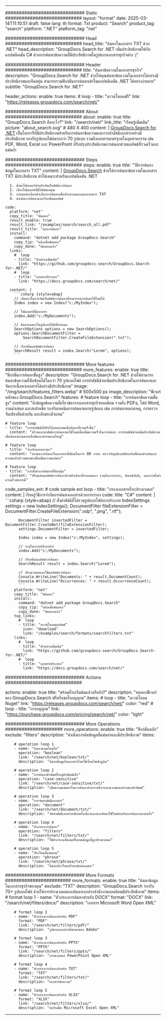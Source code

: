 
---
############################# Static ############################
layout: "format"
date:  2025-03-14T11:10:51
draft: false
lang: th
format: Txt
product: "Search"
product_tag: "search"
platform: ".NET"
platform_tag: "net"

############################# Head ############################
head_title: "ค้นหาในเอกสาร TXT ด้วย .NET"
head_description: "GroupDocs.Search for .NET เพิ่มประสิทธิภาพให้กับแอปพลิเคชัน C# ด้วยการค้นหาข้อความที่มีประสิทธิภาพในรูปแบบเอกสารธุรกิจต่าง ๆ"

############################# Header ############################
title: "ค้นหาข้อความในเอกสารธุรกิจ" 
description: "GroupDocs.Search for .NET ช่วยให้คุณค้นหาข้อความในเอกสารได้อย่างมีประสิทธิภาพและยืดหยุ่น สามารถรวมฟังก์ชันการค้นหาเข้าในแอปพลิเคชัน .NET ได้อย่างง่ายดาย"
subtitle: "GroupDocs.Search for .NET" 

header_actions:
  enable: true
  items:
    #  loop
    - title: "ดาวน์โหลดฟรี"
      link: "https://releases.groupdocs.com/search/net/"
      
############################# About ############################
about:
    enable: true
    title: "GroupDocs.Search คืออะไร?"
    link: "/search/net/"
    link_title: "เรียนรู้เพิ่มเติม"
    picture: "about_search.svg" # 480 X 400
    content: |
       [GroupDocs.Search for .NET](/search/net/) เป็นไลบรารีที่มีประสิทธิภาพสำหรับการค้นหาข้อความและการทำดัชนีเอกสารอย่างมีประสิทธิภาพ รองรับรูปแบบไฟล์มากกว่า 70 รูปแบบ รวมถึงเอกสารมาตรฐานในอุตสาหกรรม เช่น PDF, Word, Excel และ PowerPoint ปรับปรุงประสิทธิภาพการค้นหาด้วยผลลัพธ์ที่รวดเร็วและแม่นยำ

############################# Steps ############################
steps:
    enable: true
    title: "วิธีการค้นหาข้อมูลในเอกสาร TXT"
    content: |
      [GroupDocs.Search](/search/net/) ช่วยให้การค้นหาข้อความในเอกสาร TXT มีประสิทธิภาพ ทำให้เหมาะสำหรับแอปพลิเคชัน .NET
      
      1. ตั้งค่าโฟลเดอร์สำหรับจัดเก็บดัชนีการค้นหา
      2. เลือกโฟลเดอร์ที่มีไฟล์ของคุณ
      3. กำหนดค่าเลือกตัวเลือกการค้นหาเพื่อประมวลผลเฉพาะเอกสาร TXT
      4. ดำเนินการค้นหาและเรียกคืนผลลัพธ์
   
    code:
      platform: "net"
      copy_title: "คัดลอก"
      result_enable: true
      result_link: "/examples/search/search_all.pdf"
      result_title: "ผลการค้นหา"
      install:
        command: "dotnet add package GroupDocs.Search"
        copy_tip: "คลิกเพื่อคัดลอก"
        copy_done: "คัดลอกแล้ว"
      links:
        #  loop
        - title: "ตัวอย่างเพิ่มเติม"
          link: "https://github.com/groupdocs-search/GroupDocs.Search-for-.NET/"
        #  loop
        - title: "เอกสารประกอบ"
          link: "https://docs.groupdocs.com/search/net/"
          
      content: |
        ```csharp {style=abap}
        // เส้นทางในการจัดเก็บดัชนีการค้นหาที่สามารถนำกลับมาใช้ใหม่ได้
        Index index = new Index("c:/MyIndex");

        // โฟลเดอร์ที่มีเอกสาร
        index.Add("c:/MyDocuments");

        // ค้นหาเฉพาะในรูปแบบไฟล์ที่กำหนด
        SearchOptions options = new SearchOptions();
        options.SearchDocumentFilter = 
            SearchDocumentFilter.CreateFileExtension(".txt");

        // เรียกคืนผลลัพธ์การค้นหา
        SearchResult result = index.Search("Lorem", options);
        ```            

############################# More features ############################
more_features:
  enable: true
  title: "ฟังก์ชันการค้นหาขั้นสูง"
  description: "GroupDocs.Search for .NET ช่วยให้สามารถค้นหาข้อความที่ซับซ้อนได้ในกว่า 70 รูปแบบไฟล์ การทำดัชนีช่วยเพิ่มประสิทธิภาพในการค้นหาและจัดการเนื้อหาเอกสารได้อย่างมีประสิทธิภาพ"
  image: "/img/search/features_filters.webp" # 500x500 px
  image_description: "ฟีเจอร์หลักของ GroupDocs.Search"
  features:
    # feature loop
    - title: "การค้นหาข้อความขั้นสูง"
      content: "ดึงข้อมูลข้อความที่เกี่ยวข้องจากเอกสารธุรกิจยอดนิยม รวมถึง PDFs, ไฟล์ Word, งานนำเสนอ และสเปรดชีต รองรับเทคนิคการค้นหาหลายรูปแบบ เช่น การค้นหาหมายเหตุ, การตรวจจับเสียงที่คล้ายกัน และอักขระตัวแทน"

    # feature loop
    - title: "การทำดัชนีที่ปรับให้เหมาะสมเพื่อค้นหาที่รวดเร็วขึ้น"
      content: "สร้างและนำดัชนีการค้นหามาใช้ใหม่เพื่อเพิ่มความเร็วในการค้นหา การทำดัชนีช่วยเพิ่มประสิทธิภาพเมื่อค้นหาผ่านคอลเล็กชันเอกสารขนาดใหญ่"

    # feature loop
    - title: "รองรับหลายภาษา"
      content: "ดำเนินการค้นหาในเอกสารที่เขียนในกว่า 80 ภาษา ตรวจจับรูปแบบคีย์บอร์ดที่แตกต่างกันและความแปรปรวนของคำเพื่อเพิ่มความแม่นยำ"

    # feature loop
    - title: "การตั้งค่าการค้นหาที่ยืดหยุ่น"
      content: "ปรับแต่งผลลัพธ์การค้นหาด้วยตัวเลือกที่กำหนดเอง รวมถึงการกรอง, นิพจน์ปกติ, และการตั้งค่าความไวต่อกรณี"
      
  code_samples_ext:
    # code sample ext loop
    - title: "กรองเอกสารที่จะประมวลผล"
      content: |
        เรียนรู้วิธีการจำกัดการค้นหาเอกสารด้วยการกรอง
      code:
        title: "C#"
        content: |
          ```csharp {style=abap}
          // ตั้งค่าดัชนีที่ไม่รวมรูปแบบไฟล์บางประเภท
          IndexSettings settings = new IndexSettings();
          DocumentFilter fileExtensionFilter = 
            DocumentFilter.CreateFileExtension(".odp", ".png", ".rtf");

          DocumentFilter invertedFilter = DocumentFilter.CreateNot(fileExtensionFilter);
          settings.DocumentFilter = invertedFilter;

          Index index = new Index("c:/MyIndex", settings);
              
          // ระบุไดเรกทอรีเอกสาร
          index.Add("c:/MyDocuments");

          // เรียกคืนผลลัพธ์การค้นหา
          SearchResult result = index.Search("Lorem");
          
          // ประมวลผลและใช้ผลลัพธ์การค้นหา
          Console.WriteLine("Documents: " + result.DocumentCount);
          Console.WriteLine("Occurrences: " + result.OccurrenceCount);
          ```
        platform: "net"
        copy_title: "คัดลอก"
        install:
          command: "dotnet add package GroupDocs.Search"
          copy_tip: "คลิกเพื่อคัดลอก"
          copy_done: "คัดลอกแล้ว"
        top_links:
          #  loop
          - title: "ดาวน์โหลดผลลัพธ์"
            icon: "download"
            link: "/examples/search/formats/searchfilters.txt"
        links:
          #  loop
          - title: "ตัวอย่างเพิ่มเติม"
            link: "https://github.com/groupdocs-search/GroupDocs.Search-for-.NET/"
          #  loop
          - title: "เอกสารประกอบ"
            link: "https://docs.groupdocs.com/search/net/"
            

            


############################# Actions ############################

actions:
  enable: true
  title: "พร้อมที่จะเริ่มต้นแล้วหรือยัง?"
  description: "ทดลองฟีเจอร์ของ GroupDocs.Search ฟรีหรือขอใบอนุญาต"
  items:
    #  loop
    - title: "ดาวน์โหลด Nuget"
      link: "https://releases.groupdocs.com/search/net/"
      color: "red"
        #  loop
    - title: "การอนุญาต"
      link: "https://purchase.groupdocs.com/pricing/search/net/"
      color: "light"


############################# More Operations #####################
more_operations:
    enable: true
    title: "ฟังก์ชันหลัก"
    exclude: "filters"
    description: "ดำเนินการค้นข้อมูลที่แม่นยำและมีประสิทธิภาพ"
    items: 
          
        # operation loop 1
        - name: "ค้นหาตามเงื่อนไข"
          operation: "boolean"
          link: "/search/net/boolean/txt/"
          description: "ค้นหาข้อมูลในเอกสารโดยใช้เงื่อนไขเชิงบูลีน"

        # operation loop 2
        - name: "การค้นหาตัวพิมพ์ใหญ่ตัวพิมพ์เล็ก"
          operation: "case-sensitive"
          link: "/search/net/case-sensitive/txt/"
          description: "เพิ่มความแม่นยำในการค้นหาด้วยการพิจารณาความแตกต่างของตัวพิมพ์"

        # operation loop 3
        - name: "การจัดทำดัชนีเอกสาร"
          operation: "document"
          link: "/search/net/document/txt/"
          description: "จัดทำดัชนีเอกสารเพียงครั้งเดียวและนำกลับมาใช้ใหม่สำหรับการค้นหาหลายครั้ง"

        # operation loop 4
        - name: "ตัวกรองการค้นหา"
          operation: "filters"
          link: "/search/net/filters/txt/"
          description: "ใช้ตัวกรองเพื่อลดปริมาณข้อมูลที่ถูกประมวลผล"

        # operation loop 5
        - name: "ประโยคที่แน่นอน"
          operation: "phrase"
          link: "/search/net/phrase/txt/"
          description: "ค้นหาประโยคหรือลำดับคำเฉพาะ"
          
        
          
############################# More Formats ########################
more_formats:
    enable: true
    title: "ค้นหาข้อมูลในเอกสารธุรกิจของคุณ"
    exclude: "TXT"
    description: "GroupDocs.Search รองรับ 70+ รูปแบบไฟล์ ช่วยให้การประมวลผลและค้นหาเอกสารสำนักงานยอดนิยมมีประสิทธิภาพ"
    items: 
        # format loop 1
        - name: "ตัวกรองการค้นหาสำหรับ DOCX"
          format: "DOCX"
          link: "/search/net/filters/docx/"
          description: "เอกสาร Microsoft Word Open XML"
          
        # format loop 2
        - name: "ตัวกรองการค้นหาสำหรับ PDF"
          format: "PDF"
          link: "/search/net/filters/pdf/"
          description: "รูปแบบเอกสารที่พกพาของ Adobe"
          
        # format loop 3
        - name: "ตัวกรองการค้นหาสำหรับ PPTX"
          format: "PPTX"
          link: "/search/net/filters/pptx/"
          description: "การนำเสนอ PowerPoint Open XML"

        # format loop 4
        - name: "ตัวกรองการค้นหาสำหรับ TXT"
          format: "TXT"
          link: "/search/net/filters/txt/"
          description: "เอกสารข้อความ"
          
        # format loop 5
        - name: "ตัวกรองการค้นหาสำหรับ XLSX"
          format: "XLSX"
          link: "/search/net/filters/xlsx/"
          description: "สเปรดชีต Microsoft Excel Open XML"
  

---